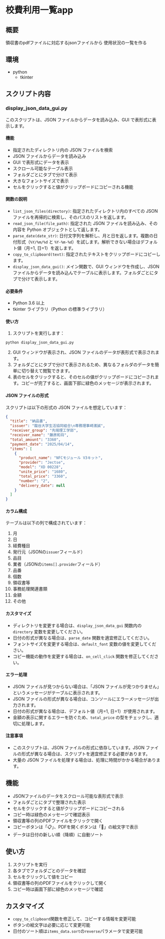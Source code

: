 # 校費利用一覧app

## 概要
領収書のpdfファイルに対応するjsonファイルから
使用状況の一覧を作る

## 環境
- python
	- tkinter

## スクリプト内容

### display_json_data_gui.py
このスクリプトは、JSON ファイルからデータを読み込み、GUI で表形式に表示します。

#### 機能
- 指定されたディレクトリ内の JSON ファイルを検索
- JSON ファイルからデータを読み込み
- GUI で表形式にデータを表示
- スクロール可能なテーブル表示
- フォルダごとにタブで分けて表示
- 大きなフォントサイズで表示
- セルをクリックすると値がクリップボードにコピーされる機能

#### 関数の説明
- `list_json_files(directory)`: 指定されたディレクトリ内のすべての JSON ファイルを再帰的に検索し、そのパスのリストを返します。
- `read_json_file(file_path)`: 指定された JSON ファイルを読み込み、その内容を Python オブジェクトとして返します。
- `parse_date(date_str)`: 日付文字列を解析し、月と日を返します。複数の日付形式（`%Y/%m/%d` と `%Y-%m-%d`）を試します。解析できない場合はデフォルト値（月=1, 日=1）を返します。
- `copy_to_clipboard(text)`: 指定されたテキストをクリップボードにコピーします。
- `display_json_data_gui()`: メイン関数で、GUI ウィンドウを作成し、JSON ファイルからデータを読み込んでテーブルに表示します。フォルダごとにタブで分けて表示します。

#### 必要条件
- Python 3.6 以上
- tkinter ライブラリ（Python の標準ライブラリ）

#### 使い方
1. スクリプトを実行します：
```
python display_json_data_gui.py
```

2. GUI ウィンドウが表示され、JSON ファイルのデータが表形式で表示されます。
3. フォルダごとにタブで分けて表示されるため、異なるフォルダのデータを簡単に切り替えて閲覧できます。
4. 表のセルをクリックすると、そのセルの値がクリップボードにコピーされます。コピーが完了すると、画面下部に緑色のメッセージが表示されます。

#### JSON ファイルの形式
スクリプトは以下の形式の JSON ファイルを想定しています：

```json
{
  "title": "納品書",
  "issuer": "龍谷大学生活協同組合\n専務理事崎濱誠",
  "receiver_group": "先端理工学部",
  "receiver_name": "藤原和将",
  "total_amount": "3360",
  "payment_date": "2025/04/14",
  "items": [
    {
      "product_name": "NFCモジュール V3キット",
      "provider": "Jectse",
      "model": "XD 00228",
      "unite_price": "1680",
      "total_price": "3360",
      "number": "2",
      "delivery_date": null
    }
  ]
}
```

#### カラム構成
テーブルは以下の列で構成されています：
1. 月
2. 日
3. 経費種目
4. 発行元（JSONの`issuer`フィールド）
5. 品目
6. 業者（JSONの`items[].provider`フィールド）
7. 品番
8. 個数
9. 領収書等
10. 事務処理関連書類
11. 金額
12. その他

#### カスタマイズ
- ディレクトリを変更する場合は、`display_json_data_gui` 関数内の `directory` 変数を変更してください。
- 日付の形式が異なる場合は、`parse_date` 関数を適宜修正してください。
- フォントサイズを変更する場合は、`default_font` 変数の値を変更してください。
- コピー機能の動作を変更する場合は、`on_cell_click` 関数を修正してください。

#### エラー処理
- JSON ファイルが見つからない場合は、「JSON ファイルが見つかりません」というメッセージがテーブルに表示されます。
- JSON ファイルの形式が異なる場合は、コンソールにエラーメッセージが出力されます。
- 日付の形式が異なる場合は、デフォルト値（月=1, 日=1）が使用されます。
- 金額の表示に関するエラーを防ぐため、`total_price` の型をチェックし、適切に処理します。

#### 注意事項
- このスクリプトは、JSON ファイルの形式に依存しています。JSON ファイルの形式が異なる場合は、スクリプトを適宜修正する必要があります。
- 大量の JSON ファイルを処理する場合は、処理に時間がかかる場合があります。

## 機能
- JSONファイルのデータをスクロール可能な表形式で表示
- フォルダごとにタブで整理された表示
- セルをクリックすると値がクリップボードにコピーされる
- コピー時は緑色のメッセージで確認表示
- 領収書等の列のPDFファイルをクリックで開く
- コピーボタンは「📋」、PDFを開くボタンは「📄」の絵文字で表示
- データは日付の新しい順（降順）に自動ソート

## 使い方
1. スクリプトを実行
2. 各タブでフォルダごとのデータを確認
3. セルをクリックして値をコピー
4. 領収書等の列のPDFファイルをクリックして開く
5. コピー時は画面下部に緑色のメッセージで確認

## カスタマイズ
- `copy_to_clipboard`関数を修正して、コピーする情報を変更可能
- ボタンの絵文字は必要に応じて変更可能
- 日付のソート順は`items_data.sort`の`reverse`パラメータで変更可能
